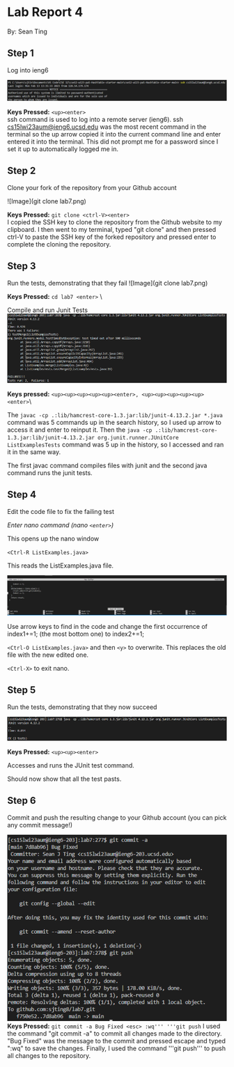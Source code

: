 # **Lab Report 4**
By: Sean Ting

## Step 1
Log into ieng6

![Image](LogIn.png)

**Keys Pressed:** ```<up><enter>``` \
ssh command is used to log into a remote server (ieng6). ssh cs15lwi23aum@ieng6.ucsd.edu was the most recent command in the terminal so the up arrow copied it into the current command line and enter entered it into the terminal. This did not prompt me for a password since I set it up to automatically logged me in.

## Step 2
Clone your fork of the repository from your Github account

![Image](git clone lab7.png)

**Keys Pressed:** ```git clone <ctrl-V><enter>``` \
I copied the SSH key to clone the repository from the Github website to my clipboard. I then went to my terminal, typed "git clone" and then pressed ctrl-V to paste the SSH key of the forked repository and pressed enter to complete the cloning the repository.

## Step 3
Run the tests, demonstrating that they fail
![Image](git clone lab7.png)

**Keys Pressed:** ```cd lab7 <enter>``` \

Compile and run Junit Tests
![Image](TestFail.png)


**Keys pressed:** ```<up><up><up><up><up><enter>, <up><up><up><up><up><enter>```\

The ```javac -cp .:lib/hamcrest-core-1.3.jar:lib/junit-4.13.2.jar *.java``` command was 5 commands up in the search history, so I used up arrow to access it and enter to reinput it. Then the ```java -cp .:lib/hamcrest-core-1.3.jar:lib/junit-4.13.2.jar org.junit.runner.JUnitCore ListExamplesTests``` command was 5 up in the history, so I accessed and ran it in the same way.
  
The first javac command compiles files with junit and the second java command runs the junit tests.
  
## Step 4
Edit the code file to fix the failing test

*Enter nano command (nano `<enter>`)*

This opens up the nano window
  
`<Ctrl-R ListExamples.java>`

This reads the ListExamples.java file.

![Image](ListExamplesRead.png)

Use arrow keys to find in the code and change the first occurrence of index1+=1; (the most bottom one) to index2+=1;
  
`<Ctrl-O ListExamples.java>` and then `<y>` to overwrite. This replaces the old file with the new edited one.
  
`<Ctrl-X>` to exit nano.
 
## Step 5
Run the tests, demonstrating that they now succeed

![Image](TestPass.png)

**Keys Pressed:** `<up><up><enter>`

Accesses and runs the JUnit test command.

Should now show that all the test pasts.

## Step 6
Commit and push the resulting change to your Github account (you can pick any commit message!)

![Image](CommitPush.png)
**Keys Pressed:** ```git commit -a Bug Fixed <esc> :wq''' '''git push```
I used the command "git commit -a" to commit all changes made to the directory. "Bug Fixed" was the message to the commit and pressed escape and typed ":wq" to save the changes. Finally, I used the command '''git push''' to push all changes to the repository. 

